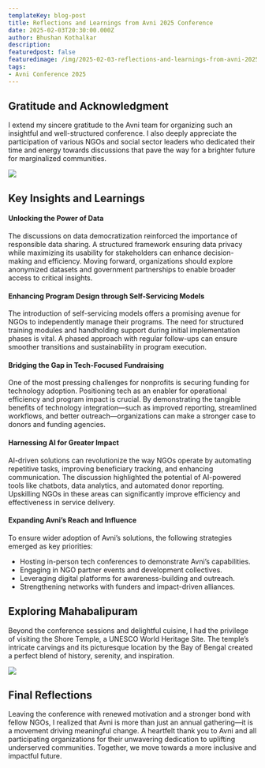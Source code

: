 ```yaml
---
templateKey: blog-post
title: Reflections and Learnings from Avni 2025 Conference
date: 2025-02-03T20:30:00.000Z
author: Bhushan Kothalkar
description:
featuredpost: false
featuredimage: /img/2025-02-03-reflections-and-learnings-from-avni-2025-conference/BhushanKothalkar.webp
tags:
- Avni Conference 2025
---
```



## Gratitude and Acknowledgment
I extend my sincere gratitude to the Avni team for organizing such an insightful and well-structured conference. I also deeply appreciate the participation of various NGOs and social sector leaders who dedicated their time and energy towards discussions that pave the way for a brighter future for marginalized communities.

<div style="width: 70%">
    <img src="/img/2025-02-03-reflections-and-learnings-from-avni-2025-conference/BhushanKothalkar.webp">
</div>

## Key Insights and Learnings

#### Unlocking the Power of Data
The discussions on data democratization reinforced the importance of responsible data sharing. A structured framework ensuring data privacy while maximizing its usability for stakeholders can enhance decision-making and efficiency. Moving forward, organizations should explore anonymized datasets and government partnerships to enable broader access to critical insights.

#### Enhancing Program Design through Self-Servicing Models
The introduction of self-servicing models offers a promising avenue for NGOs to independently manage their programs. The need for structured training modules and handholding support during initial implementation phases is vital. A phased approach with regular follow-ups can ensure smoother transitions and sustainability in program execution.

#### Bridging the Gap in Tech-Focused Fundraising
One of the most pressing challenges for nonprofits is securing funding for technology adoption. Positioning tech as an enabler for operational efficiency and program impact is crucial. By demonstrating the tangible benefits of technology integration—such as improved reporting, streamlined workflows, and better outreach—organizations can make a stronger case to donors and funding agencies.

#### Harnessing AI for Greater Impact
AI-driven solutions can revolutionize the way NGOs operate by automating repetitive tasks, improving beneficiary tracking, and enhancing communication. The discussion highlighted the potential of AI-powered tools like chatbots, data analytics, and automated donor reporting. Upskilling NGOs in these areas can significantly improve efficiency and effectiveness in service delivery.

#### Expanding Avni’s Reach and Influence
To ensure wider adoption of Avni’s solutions, the following strategies emerged as key priorities:
- Hosting in-person tech conferences to demonstrate Avni’s capabilities.
- Engaging in NGO partner events and development collectives.
- Leveraging digital platforms for awareness-building and outreach.
- Strengthening networks with funders and impact-driven alliances.


## Exploring Mahabalipuram
Beyond the conference sessions and delightful cuisine, I had the privilege of visiting the Shore Temple, a UNESCO World Heritage Site. The temple’s intricate carvings and its picturesque location by the Bay of Bengal created a perfect blend of history, serenity, and inspiration.

<div style="width: 100%">
    <img src="/img/2025-02-03-reflections-and-learnings-from-avni-2025-conference/2.webp">
</div>

## Final Reflections
Leaving the conference with renewed motivation and a stronger bond with fellow NGOs, I realized that Avni is more than just an annual gathering—it is a movement driving meaningful change. A heartfelt thank you to Avni and all participating organizations for their unwavering dedication to uplifting underserved communities. Together, we move towards a more inclusive and impactful future.
